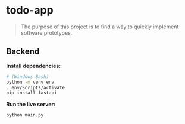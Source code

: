 # todo-app

> The purpose of this project is to find a way to quickly implement software prototypes.

## Backend

**Install dependencies:**

```sh
# (Windows Bash)
python -m venv env
. env/Scripts/activate
pip install fastapi
```

**Run the live server:**

```sh
python main.py
```
